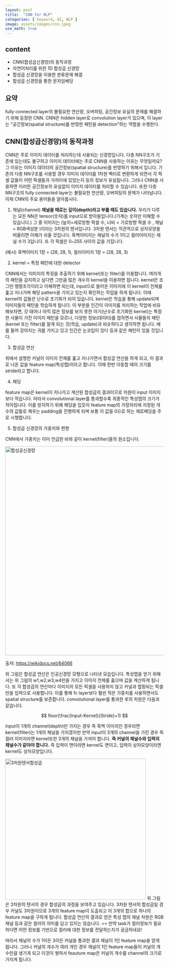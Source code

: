 ```yaml
---
layout: post
title:  "CNN for NLP"
categories: [ keyword, AI, NLP ]
image: assets/images/cnn.jpeg
use_math: true
---
```


## content

- CNN(합성곱신경망)의 동작과정
- 자연어처리를 위한 1D 합성곱 신경망
- 합성곱 신경망을 이용한 분류문제 해결
- 합성곱 신경망을 통한 문자임베딩

## 요약

fully connected layer의 불필요한 연산량, 오버피팅, 공간정보 유실의 문제를 해결하기 위해 등장한 CNN.
CNN은 hidden layer로 convolution layer가 있으며, 이 layer는 "공간정보(spatial structure)를 반영한 패턴을 detection"하는 역할을 수행한다.

## CNN(합성곱신경망)의 동작과정

CNN은 주로 이미지 데이터를 처리하는데 사용되는 신경망입니다.
다층 NN구조가 기존에 있는데도 불구하고 이미지 데이터에는 주로 CNN을 사용하는 이유는 무엇일까요? 
그 이유는 이미지 데이터의 공간정보(spatial structure)를 반영하기 위해서 입니다.
기존의 다층 NN구조를 사용할 경우 이미지 데이터를 1차원 벡터로 변환하게 되면서 각 픽셀 값들이 어떤 픽셀들과 가까이에 있었는지 등의 정보가 유실됩니다. 그러나 CNN을 사용하면 이러한 공간정보의 유실없이 이미지 데이터를 처리할 수 있습니다.
또한 다층 NN구조의 fully connected layer는 불필요한 연산량, 오버피팅의 문제가 나타납니다.
이제 CNN의 주요 용어들을 알아봅시다.

1. 채널(channel)
**채널을 때로는 깊이(depth)라고 부를 때도 있습니다.**
우리가 다루는 모든 NN은 tensor(숫자)를 input으로 받아들입니다.(기계는 숫자만 이해할 수 있습니다.)
그 중 이미지는 (높이=세로방향 픽셀 수, 너비 = 가로방향 픽셀 수 , 채널 = RGB색성분 )이라는 3차원의 텐서입니다.
3차원 텐서는 직관적으로 상자모양을 떠올리면 이해가 쉬울 것입니다.
흑백이미지는 채널의 수가 1이고 컬러이미지는 채널 수가 3입니다.
또 각 픽셀은 0~255 사이의 값을 가집니다.

(예시) 흑백이미지 1장  = (28, 28, 1), 컬러이미지 1장  = (28, 28, 3)

2. kernel = 특정 패턴에 대한 detector 

CNN에서는 이미지의 특징을 추출하기 위해 kernel(또는 filter)를 이용합니다.
여러개의 패턴을 감지하고 싶다면 그만큼 많은 개수의 kernel을 이용하면 됩니다.
kernel은 조그만 행렬조각이라고 이해하면 되는데, input으로 들어온 이미지에 이 kernel이 전체를 훑고 지나가며 해당 pattern을 가지고 있는지 확인하는 작업을 하게 됩니다.
이때 kernel의 값들은 난수로 초기화가 되어 있습니다. kernel은 학습을 통해 update되며 이미지들의 패턴을 학습하게 됩니다.
이 부분을 인간이 이미지를 처리하는 작업에 비유해보자면, 갓 태어나 아직 많은 정보를 보지 못한 아기(난수로 초기화된 kernel)는 특정한 사물이 가진 이미지 패턴을 모르나, 다양한 정보(데이터)를 접하면서 사물들의 패턴(kernel 또는 filter)를 알게 되는 것(학습, update)과 비슷하다고 생각하면 됩니다. 
예를 들어 강아지는 귀를 가지고 있고 인간은 눈코입이 있다 등과 같은 패턴이 있을 것입니다.

3. 합성곱 연산

위에서 설명한 커널이 이미지 전체를 훑고 지나가면서 합성곱 연산을 하게 되고, 이 결과로 나온 값을 feature map(특성맵)이라고 합니다.
이때 한번 이동할 때의 크기를 stride라고 합니다.

4. 패딩

feature map은 kernel이 지나가고 계산된 합성곱의 결과이므로 차원이 input 이미지보다 작습니다.
따라서 convolutional layer를 통과할수록 최종적인 특성맵의 크기가 작아집니다. 이를 방지하기 위해 패딩을 입듯이 feature map의 가장자리에 지정된 개수의 값들로 채우는 padding을 진행하게 되며 보통 이 값을 0으로 하는 제로패딩을 주로 시행합니다.

5. 합성곱 신경망의 가중치와 편향

CNN에서 가중치는 이미 언급한 바와 같이 kernel(filter)들의 원소입니다.

<img width="662" alt="합성공신경망" src="https://user-images.githubusercontent.com/85322951/190055686-319fceb0-fc50-4f23-b9aa-396ca65324f3.png">

출처: https://wikidocs.net/64066

위 그림은 합성곱 연산은 인공신경망 모형으로 나타낸 모습입니다.
특성맵을 얻기 위해서는 위 그림의 w1,w2,w3,w4만을 가지고 이미지 전체를 훓으며 값을 계산하게 됩니다.
또 각 합성곱의 연산마다 이미지의 모든 픽셀을 사용하지 않고 커널과 맵핑되는 픽셀만을 입력으로 사용합니다.
이를 통해 fc layer보다 훨씬 적은 가중치를 사용하면서도 spatial structure를 보존합니다.
convolutional layer를 통과한 후의 차원은 다음과 같습니다.

$$
floor(\frac{Input-Kernel}{Stride}+1)
$$

input이 1개의 channel(depth)만 가지는 경우 즉 흑백 이미지인 경우라면 kernel(filter)는 1개의 채널을 가지겠지만
만약 input이 3개의 channel을 가진 경우 즉 컬러 이미지라면 kernel또한 3개의 채널을 가져야 합니다.
**즉 커널의 채널수와 입력의 채널수가 같아야 합니다.**
즉 입력이 면이라면 kernel도 면이고, 입력이 상자모양이라면 kernel도 상자모양입니다.

<img width="447" alt="3차원텐서합성곱" src="https://user-images.githubusercontent.com/85322951/190062170-c99d2b69-6312-43db-9af4-e5814a0c2e7c.png">
위 그림은 3차원의 텐서의 경우 합성곱의 과정을 보여주고 있습니다.
3차원 텐서의 합성곱일 경우 커널도 3차원이므로 3개의 feature map이 도출되고 이 3개의 합으로 하나의 feature map을 구하게 됩니다.
합성곱 연산의 결과로 얻은 특성 맵의 채널 차원은 RGB 채널 등과 같은 컬러의 의미를 담고 있지는 않습니다. => 만약 task가 컬러정보가 필요하다면 어떤 정보를 기반으로 컬러에 대한 정보를 전달하는지가 궁금하네요!

따라서 채널의 수가 1이든 3이든 커널을 통과한 결과 채널이 1인 feature map을 얻게 됩니다.
그러나 커널의 개수가 여러 개인 경우 채널이 1인 feature map들이 커널의 개수만큼 생기게 되고 이것이 쌓여서 feauture map은 커널의 개수를 channel의 크기로 가지게 됩니다.



